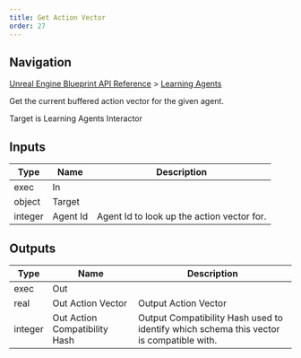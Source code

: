 ```yaml
---
title: Get Action Vector
order: 27
---
```

## Navigation

[Unreal Engine Blueprint API Reference](https://dev.epicgames.com/documentation/en-us/unreal-engine/BlueprintAPI) > [Learning Agents](https://dev.epicgames.com/documentation/en-us/unreal-engine/BlueprintAPI/LearningAgents)

Get the current buffered action vector for the given agent.

Target is Learning Agents Interactor

## Inputs

| Type | Name | Description |
| --- | --- | --- |
| exec | In |  |
| object | Target |  |
| integer | Agent Id | Agent Id to look up the action vector for. |

## Outputs

| Type | Name | Description |
| --- | --- | --- |
| exec | Out |  |
| real | Out Action Vector | Output Action Vector |
| integer | Out Action Compatibility Hash | Output Compatibility Hash used to identify which schema this vector is compatible with. |
